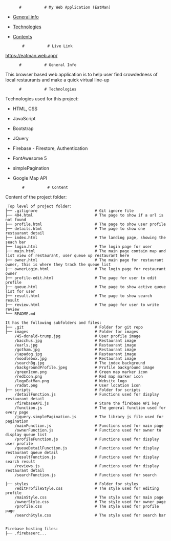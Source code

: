           #          # My Web Application (EatMan)


* [General info](          #general-info)
* [Technologies](          #technologies)
* [Contents](          #content)

          #          # Live Link
https://eatman.web.app/

          #          # General Info
This browser based web application is to help user find crowdedness of local restaurants and make a quick virtual line-up
	
          #          # Technologies
Technologies used for this project:
* HTML, CSS
* JavaScript
* Bootstrap
* JQuery
* Firebase - Firestore, Authentication
* FontAwesome 5
* simplePagination
* Google Map API
	
          #          # Content
Content of the project folder:

```
 Top level of project folder: 
├── .gitignore                         # Git ignore file
├── 404.html                           # The page to show if a url is not found
├── profile.html                       # The page to show user profile
├── details.html                       # The page to show one restaurant detail
├── index.html                         # The landing page, showing the seach bar
├── login.html                         # The login page for user
├── main.html                          # The main page contain map and list view of restaurant, user queue up restaurant here
├── owner.html                         # The main page for restaurant owner, this is where they track the queue list
├── ownerLogin.html                    # The login page for restaurant owner
├── profile-edit.html                  # The page for user to edit profile
├── queue.html                         # The page to show active queue list for user
├── result.html                        # The page to show search result
├── review.html                        # The page for user to write review
└── README.md

It has the following subfolders and files:
├── .git                               # Folder for git repo
├── images                             # Folder for images
    /45-donald-trump.jpg               # User profile image
    /bacchus.jpg                       # Restaurant image
    /earls.jpg                         # Restaurant image
    /gotham.jpg                        # Restaurant image
    /japadog.jpg                       # Restaurant image
    /noodlebox.jpg                     # Restaurant image
    /searchBg.jpg                      # The index background
    /backgroundProfile.jpeg            # Profile background image
    /greenIcon.png                     # Green map marker icon
    /redIcon.png                       # Red map marker icon
    /logoEatMan.png                    # Website logo
    /radat.png                         # User location icon  
├── scripts                            # Folder for scripts
    /detailFunction.js                 # Functions used for display restaurant detail
    /firebaseAPI.js                    # Store the firebase API key
    /function.js                       # The general function used for every page
    /jquery.simplePagination.js        # The library js file used for pagination
    /mainFunction.js                   # Functions used for main page
    /ownerFunction.js                  # Functions used for owner to display queue list
    /profileFunction.js                # Functions used for display user profile
    /queueDetailFunction.js            # Functions used for display restaurant queue detail
    /resultFunction.js                 # Functions used for display search result
    /reviews.js                        # Functions used for display restaurant detail
    /searchFunction.js                 # Functions used for search 

├── styles                             # Folder for styles
    /editProfileStyle.css              # The style used for editing profile
    /mainStyle.css                     # The style used for main page
    /ownerStyle.css                    # The style used for owner page
    /profile.css                       # The style used for profile page
    /searchStyle.css                   # The style used for search bar


Firebase hosting files: 
├── .firebaserc...


```